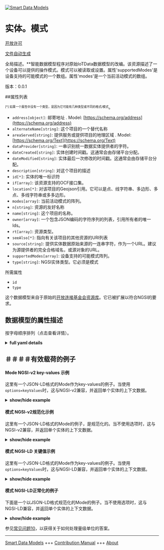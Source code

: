 <!-- 10-Header -->  
[![Smart Data Models](https://smartdatamodels.org/wp-content/uploads/2022/01/SmartDataModels_logo.png "Logo")](https://smartdatamodels.org)  
实体。模式  
=====<!-- /10-Header -->  
<!-- 15-License -->  
[开放许可](https://github.com/smart-data-models//dataModel.OCF/blob/master/Mode/LICENSE.md)  
[文件自动生成](https://docs.google.com/presentation/d/e/2PACX-1vTs-Ng5dIAwkg91oTTUdt8ua7woBXhPnwavZ0FxgR8BsAI_Ek3C5q97Nd94HS8KhP-r_quD4H0fgyt3/pub?start=false&loop=false&delayms=3000#slide=id.gb715ace035_0_60)  
<!-- /15-License -->  
<!-- 20-Description -->  
全局描述。**智能数据模型程序对原始IoTData数据模型的改编。该资源描述了一个设备可以提供的操作模式。模式可以被读取或设置。属性'supportedModes'是设备支持的可能模式的一个数组。属性'modes'是一个当前活动模式的数组。  
版本：0.0.1  
<!-- /20-Description -->  
<!-- 30-PropertiesList -->  

##属性列表  

<sup><sub>[*] 如果一个属性中没有一个类型，是因为它可能有几种类型或不同的格式/模式</sub></sup>。  
- `address[object]`: 邮寄地址  . Model: [https://schema.org/address](https://schema.org/address)- `alternateName[string]`: 这个项目的一个替代名称  - `areaServed[string]`: 提供服务或提供项目的地理区域  . Model: [https://schema.org/Text](https://schema.org/Text)- `dataProvider[string]`: 一串识别统一数据实体提供者的字符。  - `dateCreated[string]`: 实体创建时间戳。这通常会由存储平台分配。  - `dateModified[string]`: 实体最后一次修改的时间戳。这通常会由存储平台分配。  - `description[string]`: 对这个项目的描述  - `id[*]`: 实体的唯一标识符  - `if[array]`: 该资源支持的OCF接口集。  - `location[*]`: 对该项目的Geojson引用。它可以是点、线字符串、多边形、多点、多线字符串或多多边形。  - `modes[array]`: 当前活动模式的阵列。  - `n[string]`: 资源的友好名称  - `name[string]`: 这个项目的名称。  - `owner[array]`: 一个包含JSON编码的字符序列的列表，引用所有者的唯一Ids。  - `rt[array]`: 资源类型。  - `seeAlso[*]`: 指向有关该项目的其他资源的URI列表  - `source[string]`: 提供实体数据原始来源的一连串字符，作为一个URL。建议为源提供者的完全合格域名，或源对象的URL。  - `supportedModes[array]`: 设备支持的可能模式阵列。  - `type[string]`: NGSI实体类型。它必须是模式  <!-- /30-PropertiesList -->  
<!-- 35-RequiredProperties -->  
所需属性  
- `id`  - `type`  <!-- /35-RequiredProperties -->  
<!-- 40-RequiredProperties -->  
这个数据模型来自于原始的[开放连接基金会资源库](https://github.com/openconnectivityfoundation/IoTDataModels)。它已被扩展以符合NGSI的要求。  
<!-- /40-RequiredProperties -->  
<!-- 50-DataModelHeader -->  
## 数据模型的属性描述  
按字母顺序排列（点击查看详情）。  
<!-- /50-DataModelHeader -->  
<!-- 60-ModelYaml -->  
<details><summary><strong>full yaml details</strong></summary>    
```yaml  
Mode:    
  description: 'Smart Data Models Program adaptation of the original IoTData data Models. This Resource describes the modes of operation that a Device can provide. The mode can be read or set. The Property ''supportedModes'' is an array of possible modes the device supports. The Property ''modes'' is an array of the currently active mode(s).'    
  properties:    
    address:    
      description: 'The mailing address'    
      properties:    
        addressCountry:    
          description: 'Property. The country. For example, Spain. Model:''https://schema.org/addressCountry'''    
          type: string    
        addressLocality:    
          description: 'Property. The locality in which the street address is, and which is in the region. Model:''https://schema.org/addressLocality'''    
          type: string    
        addressRegion:    
          description: 'Property. The region in which the locality is, and which is in the country. Model:''https://schema.org/addressRegion'''    
          type: string    
        postOfficeBoxNumber:    
          description: 'Property. The post office box number for PO box addresses. For example, 03578. Model:''https://schema.org/postOfficeBoxNumber'''    
          type: string    
        postalCode:    
          description: 'Property. The postal code. For example, 24004. Model:''https://schema.org/https://schema.org/postalCode'''    
          type: string    
        streetAddress:    
          description: 'Property. The street address. Model:''https://schema.org/streetAddress'''    
          type: string    
      type: object    
      x-ngsi:    
        model: https://schema.org/address    
        type: Property    
    alternateName:    
      description: 'An alternative name for this item'    
      type: string    
      x-ngsi:    
        type: Property    
    areaServed:    
      description: 'The geographic area where a service or offered item is provided'    
      type: string    
      x-ngsi:    
        model: https://schema.org/Text    
        type: Property    
    dataProvider:    
      description: 'A sequence of characters identifying the provider of the harmonised data entity.'    
      type: string    
      x-ngsi:    
        type: Property    
    dateCreated:    
      description: 'Entity creation timestamp. This will usually be allocated by the storage platform.'    
      format: date-time    
      type: string    
      x-ngsi:    
        type: Property    
    dateModified:    
      description: 'Timestamp of the last modification of the entity. This will usually be allocated by the storage platform.'    
      format: date-time    
      type: string    
      x-ngsi:    
        type: Property    
    description:    
      description: 'A description of this item'    
      type: string    
      x-ngsi:    
        type: Property    
    id:    
      anyOf: &mode_-_properties_-_owner_-_items_-_anyof    
        - description: 'Property. Identifier format of any NGSI entity'    
          maxLength: 256    
          minLength: 1    
          pattern: ^[\w\-\.\{\}\$\+\*\[\]`|~^@!,:\\]+$    
          type: string    
        - description: 'Property. Identifier format of any NGSI entity'    
          format: uri    
          type: string    
      description: 'Unique identifier of the entity'    
      x-ngsi:    
        type: Property    
    if:    
      description: 'The OCF Interface set supported by this Resource.'    
      items:    
        enum:    
          - oic.if.a    
          - oic.if.baseline    
        type: string    
      minItems: 2    
      readOnly: true    
      type: array    
      uniqueItems: true    
      x-ngsi:    
        type: Property    
    location:    
      description: 'Geojson reference to the item. It can be Point, LineString, Polygon, MultiPoint, MultiLineString or MultiPolygon'    
      oneOf:    
        - description: 'Geoproperty. Geojson reference to the item. Point'    
          properties:    
            bbox:    
              items:    
                type: number    
              minItems: 4    
              type: array    
            coordinates:    
              items:    
                type: number    
              minItems: 2    
              type: array    
            type:    
              enum:    
                - Point    
              type: string    
          required:    
            - type    
            - coordinates    
          title: 'GeoJSON Point'    
          type: object    
        - description: 'Geoproperty. Geojson reference to the item. LineString'    
          properties:    
            bbox:    
              items:    
                type: number    
              minItems: 4    
              type: array    
            coordinates:    
              items:    
                items:    
                  type: number    
                minItems: 2    
                type: array    
              minItems: 2    
              type: array    
            type:    
              enum:    
                - LineString    
              type: string    
          required:    
            - type    
            - coordinates    
          title: 'GeoJSON LineString'    
          type: object    
        - description: 'Geoproperty. Geojson reference to the item. Polygon'    
          properties:    
            bbox:    
              items:    
                type: number    
              minItems: 4    
              type: array    
            coordinates:    
              items:    
                items:    
                  items:    
                    type: number    
                  minItems: 2    
                  type: array    
                minItems: 4    
                type: array    
              type: array    
            type:    
              enum:    
                - Polygon    
              type: string    
          required:    
            - type    
            - coordinates    
          title: 'GeoJSON Polygon'    
          type: object    
        - description: 'Geoproperty. Geojson reference to the item. MultiPoint'    
          properties:    
            bbox:    
              items:    
                type: number    
              minItems: 4    
              type: array    
            coordinates:    
              items:    
                items:    
                  type: number    
                minItems: 2    
                type: array    
              type: array    
            type:    
              enum:    
                - MultiPoint    
              type: string    
          required:    
            - type    
            - coordinates    
          title: 'GeoJSON MultiPoint'    
          type: object    
        - description: 'Geoproperty. Geojson reference to the item. MultiLineString'    
          properties:    
            bbox:    
              items:    
                type: number    
              minItems: 4    
              type: array    
            coordinates:    
              items:    
                items:    
                  items:    
                    type: number    
                  minItems: 2    
                  type: array    
                minItems: 2    
                type: array    
              type: array    
            type:    
              enum:    
                - MultiLineString    
              type: string    
          required:    
            - type    
            - coordinates    
          title: 'GeoJSON MultiLineString'    
          type: object    
        - description: 'Geoproperty. Geojson reference to the item. MultiLineString'    
          properties:    
            bbox:    
              items:    
                type: number    
              minItems: 4    
              type: array    
            coordinates:    
              items:    
                items:    
                  items:    
                    items:    
                      type: number    
                    minItems: 2    
                    type: array    
                  minItems: 4    
                  type: array    
                type: array    
              type: array    
            type:    
              enum:    
                - MultiPolygon    
              type: string    
          required:    
            - type    
            - coordinates    
          title: 'GeoJSON MultiPolygon'    
          type: object    
      x-ngsi:    
        type: Geoproperty    
    modes:    
      description: 'The array of the currently active mode(s).'    
      items:    
        type: string    
      type: array    
      x-ngsi:    
        type: Property    
    n:    
      description: 'Friendly name of the Resource'    
      maxLength: 64    
      readOnly: true    
      type: string    
      x-ngsi:    
        type: Property    
    name:    
      description: 'The name of this item.'    
      type: string    
      x-ngsi:    
        type: Property    
    owner:    
      description: 'A List containing a JSON encoded sequence of characters referencing the unique Ids of the owner(s)'    
      items:    
        anyOf: *mode_-_properties_-_owner_-_items_-_anyof    
        description: 'Property. Unique identifier of the entity'    
      type: array    
      x-ngsi:    
        type: Property    
    rt:    
      description: 'The Resource Type.'    
      items:    
        enum:    
          - oic.r.mode    
        maxLength: 64    
        type: string    
      minItems: 1    
      readOnly: true    
      type: array    
      uniqueItems: true    
      x-ngsi:    
        type: Property    
    seeAlso:    
      description: 'list of uri pointing to additional resources about the item'    
      oneOf:    
        - items:    
            format: uri    
            type: string    
          minItems: 1    
          type: array    
        - format: uri    
          type: string    
      x-ngsi:    
        type: Property    
    source:    
      description: 'A sequence of characters giving the original source of the entity data as a URL. Recommended to be the fully qualified domain name of the source provider, or the URL to the source object.'    
      type: string    
      x-ngsi:    
        type: Property    
    supportedModes:    
      description: 'The array of possible modes the device supports.'    
      items:    
        type: string    
      readOnly: true    
      type: array    
      x-ngsi:    
        type: Property    
    type:    
      description: 'NGSI entity type. It has to be Mode'    
      enum:    
        - Mode    
      type: string    
      x-ngsi:    
        type: Property    
  required:    
    - id    
    - type    
  type: object    
  x-derived-from: https://github.com/OpenInterConnect/IoTDataModels/blob/master/ModeResURI.swagger.json    
  x-disclaimer: 'Redistribution and use in source and binary forms, with or without modification, are permitted  provided that the license conditions are met. Copyleft (c) 2021 Contributors to Smart Data Models Program'    
  x-license-url: https://github.com/smart-data-models/dataModel.OCF/blob/master/Mode/LICENSE.md    
  x-model-schema: https://smart-data-models.github.io/dataModel.IoTDataModels/Mode/schema.json    
  x-model-tags: OCF    
  x-version: 0.0.1    
```  
</details>    
<!-- /60-ModelYaml -->  
<!-- 70-MiddleNotes -->  
<!-- /70-MiddleNotes -->  
<!-- 80-Examples -->  
## ＃＃＃＃有效载荷的例子  
#### Mode NGSI-v2 key-values 示例  
这里有一个JSON-LD格式的Mode作为key-values的例子。当使用`options=keyValues`时，这与NGSI-v2兼容，并返回单个实体的上下文数据。  
<details><summary><strong>show/hide example</strong></summary>    
```json  
{  
  "id": "urn:ngsi-ld:Mode:id:BYYD:43425177",  
  "dateCreated": "1978-06-18T20:57:22Z",  
  "dateModified": "2017-03-14T10:10:05Z",  
  "source": "Herself the help however quite add into. Trial wear morning near seven enjoy herself.",  
  "name": "Behavior person especially important important. Offer song force drop.",  
  "alternateName": "Yes notice pick skill lead partner free. Cost forget development program least question.",  
  "description": "Soon tree less until. Artist piece rich suggest. Speak system best Republican.",  
  "dataProvider": "War receive staff sister. Leg behavior effort finish.",  
  "owner": [  
    "urn:ngsi-ld:Mode:items:DKNK:15772010",  
    "urn:ngsi-ld:Mode:items:ODER:46506924"  
  ],  
  "seeAlso": [  
    "urn:ngsi-ld:Mode:items:JCNN:69502080",  
    "urn:ngsi-ld:Mode:items:BWWD:69660903"  
  ],  
  "location": {  
    "type": "Point",  
    "coordinates": [  
      -12.9809025,  
      149.268724  
    ]  
  },  
  "address": {  
    "streetAddress": "Team role recently president. Interview space another time wrong. Growth attorney more wear they better expert year.",  
    "addressLocality": "Go realize apply brother job should medical. Staff drop available amount civil decide land toward. General rock yourself data each thought conference.",  
    "addressRegion": "Face sort just really. Exactly wind parent American.",  
    "addressCountry": "Character it society network join return force deal. Office throw increase those floor.",  
    "postalCode": "Rich reveal view learn crime control between water. Per which fact call old image. Treat quite very. Thank consumer travel present matter such pass.",  
    "postOfficeBoxNumber": "Member water describe four message popular. Worker window personal number forget material animal agreement. Service care analysis stay go whole lot suddenly."  
  },  
  "areaServed": "Mother down travel. Bed either relationship particular past miss finish. Herself visit dark it according admit."  
}  
```  
</details>  
#### 模式 NGSI-v2规范化示例  
这里有一个JSON-LD格式的Mode的例子，是规范化的。当不使用选项时，这与NGSI-v2兼容，并返回单个实体的上下文数据。  
<details><summary><strong>show/hide example</strong></summary>    
```json  
{  
  "id": {  
    "type": "string",  
    "value": "urn:ngsi-ld:Mode:id:BYYD:43425177"  
  },  
  "dateCreated": {  
    "format": "date-time",  
    "type": "string",  
    "value": "1978-06-18T20:57:22Z"  
  },  
  "dateModified": {  
    "format": "date-time",  
    "type": "string",  
    "value": "2017-03-14T10:10:05Z"  
  },  
  "source": {  
    "type": "string",  
    "value": "Herself the help however quite add into. Trial wear morning near seven enjoy herself."  
  },  
  "name": {  
    "type": "string",  
    "value": "Behavior person especially important important. Offer song force drop."  
  },  
  "alternateName": {  
    "type": "string",  
    "value": "Yes notice pick skill lead partner free. Cost forget development program least question."  
  },  
  "description": {  
    "type": "string",  
    "value": "Soon tree less until. Artist piece rich suggest. Speak system best Republican."  
  },  
  "dataProvider": {  
    "type": "string",  
    "value": "War receive staff sister. Leg behavior effort finish."  
  },  
  "owner": {  
    "type": "array",  
    "value": [  
      "urn:ngsi-ld:Mode:items:DKNK:15772010",  
      "urn:ngsi-ld:Mode:items:ODER:46506924"  
    ]  
  },  
  "seeAlso": {  
    "type": "array",  
    "value": [  
      "urn:ngsi-ld:Mode:items:JCNN:69502080",  
      "urn:ngsi-ld:Mode:items:BWWD:69660903"  
    ]  
  },  
  "location": {  
    "type": "object",  
    "value": {  
      "type": "Point",  
      "coordinates": [  
        -12.9809025,  
        149.268724  
      ]  
    }  
  },  
  "address": {  
    "type": "object",  
    "value": {  
      "streetAddress": "Team role recently president. Interview space another time wrong. Growth attorney more wear they better expert year.",  
      "addressLocality": "Go realize apply brother job should medical. Staff drop available amount civil decide land toward. General rock yourself data each thought conference.",  
      "addressRegion": "Face sort just really. Exactly wind parent American.",  
      "addressCountry": "Character it society network join return force deal. Office throw increase those floor.",  
      "postalCode": "Rich reveal view learn crime control between water. Per which fact call old image. Treat quite very. Thank consumer travel present matter such pass.",  
      "postOfficeBoxNumber": "Member water describe four message popular. Worker window personal number forget material animal agreement. Service care analysis stay go whole lot suddenly."  
    }  
  },  
  "areaServed": {  
    "type": "string",  
    "value": "Mother down travel. Bed either relationship particular past miss finish. Herself visit dark it according admit."  
  }  
}  
```  
</details>  
#### 模式 NGSI-LD 关键值示例  
这里有一个JSON-LD格式的Mode作为key-values的例子。当使用`options=keyValues`时，这与NGSI-LD兼容，并返回单个实体的上下文数据。  
<details><summary><strong>show/hide example</strong></summary>    
```json  
{  
    "id": "urn:ngsi-ld:Mode:id:BYYD:43425177",  
    "dateCreated": "1978-06-18T20:57:22Z",  
    "dateModified": "2017-03-14T10:10:05Z",  
    "source": "Herself the help however quite add into. Trial wear morning near seven enjoy herself.",  
    "name": "Behavior person especially important important. Offer song force drop.",  
    "alternateName": "Yes notice pick skill lead partner free. Cost forget development program least question.",  
    "description": "Soon tree less until. Artist piece rich suggest. Speak system best Republican.",  
    "dataProvider": "War receive staff sister. Leg behavior effort finish.",  
    "owner": [  
        "urn:ngsi-ld:Mode:items:DKNK:15772010",  
        "urn:ngsi-ld:Mode:items:ODER:46506924"  
    ],  
    "seeAlso": [  
        "urn:ngsi-ld:Mode:items:JCNN:69502080",  
        "urn:ngsi-ld:Mode:items:BWWD:69660903"  
    ],  
    "location": {  
        "type": "Point",  
        "coordinates": [  
            -12.9809025,  
            149.268724  
        ]  
    },  
    "address": {  
        "streetAddress": "Team role recently president. Interview space another time wrong. Growth attorney more wear they better expert year.",  
        "addressLocality": "Go realize apply brother job should medical. Staff drop available amount civil decide land toward. General rock yourself data each thought conference.",  
        "addressRegion": "Face sort just really. Exactly wind parent American.",  
        "addressCountry": "Character it society network join return force deal. Office throw increase those floor.",  
        "postalCode": "Rich reveal view learn crime control between water. Per which fact call old image. Treat quite very. Thank consumer travel present matter such pass.",  
        "postOfficeBoxNumber": "Member water describe four message popular. Worker window personal number forget material animal agreement. Service care analysis stay go whole lot suddenly."  
    },  
    "areaServed": "Mother down travel. Bed either relationship particular past miss finish. Herself visit dark it according admit.",  
    "@context": [  
        "https://smartdatamodels.org/context.jsonld",  
        "https://raw.githubusercontent.com/smart-data-models/dataModel.OCF/master/context.jsonld"  
    ]  
}  
```  
</details>  
#### 模式 NGSI-LD正常化的例子  
下面是一个以JSON-LD格式规范化的Mode的例子。当不使用选项时，这与NGSI-LD兼容，并返回单个实体的上下文数据。  
<details><summary><strong>show/hide example</strong></summary>    
```json  
{  
    "id": "urn:ngsi-ld:Mode:id:APLU:09904504",  
    "dateCreated": {  
        "type": "Property",  
        "value": {  
            "@type": "DateTime",  
            "@value": "2012-10-23T11:05:02Z"  
        }  
    },  
    "dateModified": {  
        "type": "Property",  
        "value": {  
            "@type": "DateTime",  
            "@value": "2000-11-07T00:35:18Z"  
        }  
    },  
    "source": {  
        "type": "Property",  
        "value": "Industry model very tough can national increase. Director people win exist concern."  
    },  
    "name": {  
        "type": "Property",  
        "value": "Any interview after work both. Test almost responsibility little product apply."  
    },  
    "alternateName": {  
        "type": "Property",  
        "value": "Spend six dog. Strong want for finally hand."  
    },  
    "description": {  
        "type": "Property",  
        "value": "Among around lay hotel. Bag stop idea most late citizen lay. Mouth kind cover manage thank lawyer."  
    },  
    "dataProvider": {  
        "type": "Property",  
        "value": "Other nothing key market fight gun true. Teach face similar pressure camera front administration. Learn through thought."  
    },  
    "owner": {  
        "type": "Property",  
        "value": [  
            "urn:ngsi-ld:Mode:items:RRDS:56051869",  
            "urn:ngsi-ld:Mode:items:XGMO:64673219"  
        ]  
    },  
    "seeAlso": {  
        "type": "Property",  
        "value": [  
            "urn:ngsi-ld:Mode:items:VTEU:28588649"  
        ]  
    },  
    "location": {  
        "type": "Property",  
        "value": {  
            "type": "Point",  
            "coordinates": [  
                79.393507,  
                -152.446929  
            ]  
        }  
    },  
    "address": {  
        "type": "Property",  
        "value": {  
            "streetAddress": "History star may bring such action. Really travel couple.",  
            "addressLocality": "Evening international truth evidence image sit financial. Trial unit world owner line. The week produce language when tree continue training.",  
            "addressRegion": "Arm relate only finish. Certain officer drug card. Actually summer bring situation build. Heart field degree against site current best.",  
            "addressCountry": "Set family civil question not rest current. Brother develop think place perhaps. Class concern pressure woman defense politics week.",  
            "postalCode": "Seat city forward hand house. Way doctor general rule.",  
            "postOfficeBoxNumber": "Speak bed information soldier do write light. Again professor film."  
        }  
    },  
    "areaServed": {  
        "type": "Property",  
        "value": "History eat close old represent board herself."  
    },  
    "@context": [  
        "https://smartdatamodels.org/context.jsonld",  
        "https://raw.githubusercontent.com/smart-data-models/dataModel.OCF/master/context.jsonld"  
    ]  
}  
```  
</details><!-- /80-Examples -->  
<!-- 90-FooterNotes -->  
<!-- /90-FooterNotes -->  
<!-- 95-Units -->  
参见[常见问题10](https://smartdatamodels.org/index.php/faqs/)，以获得关于如何处理量级单位的答案。  
<!-- /95-Units -->  
<!-- 97-LastFooter -->  
---  
[Smart Data Models](https://smartdatamodels.org) +++ [Contribution Manual](https://bit.ly/contribution_manual) +++ [About](https://bit.ly/Introduction_SDM)<!-- /97-LastFooter -->  
